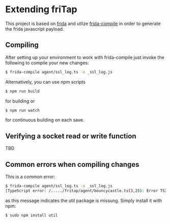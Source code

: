 # Extending friTap



This project is based on [frida](https://frida.re/) and utlize [frida-compile](https://github.com/frida/frida-compile) in order to generate the frida javascript payload.



## Compiling

After setting up your environment to work with frida-compile just invoke the following to compile your new changes:

```bash
$ frida-compile agent/ssl_log.ts -o _ssl_log.js
```

Alternatively, you can use npm scripts
```bash
$ npm run build
```
for building or
```bash
$ npm run watch
```
for continuous building on each save.


## Verifying a socket read or write function

TBD



## Common errors when compiling changes

This is a common error:

```bash
$ frida-compile agent/ssl_log.ts -o _ssl_log.js
[TypeScript error: /...../fritap/agent/bouncycastle.ts(3,25): Error TS2307: Cannot find module 'util' or its corresponding type declarations.] {

```

as this message indicates the util package is missung. Simply install it with npm:

```bash
$ sudo npm install util
```

